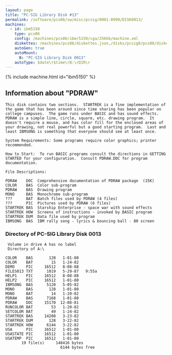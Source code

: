 ```yaml
---
layout: page
title: "PC-SIG Library Disk #13"
permalink: /software/pcx86/sw/misc/pcsig/0001-0999/DISK0013/
machines:
  - id: ibm5150
    type: pcx86
    config: /machines/pcx86/ibm/5150/cga/256kb/machine.xml
    diskettes: /machines/pcx86/diskettes.json,/disks/pcsig0/pcx86/diskettes.json
    autoGen: true
    autoMount:
      B: "PC-SIG Library Disk 0013"
    autoType: $date\r$time\rB:\rDIR\r
---
```


{% include machine.html id="ibm5150" %}

## Information about "PDRAW"

    This disk contains two sections.  STARTREK is a fine implementation of
    the game that has been around since time sharing has been popular on
    college campuses.  The game runs under BASIC and has sound effects.
    PDRAW is a simple line, circle, square, etc. drawing program.  It
    doesn't require a mouse, and has color fill for the enclosed areas of
    your drawing, not real powerful but a good starting program.  Last and
    least IBMSONG is something that everyone should see at least once.
    
    System Requirements: Some programs require color graphics; printer
    recommended.
    
    How to Start:  To run BASIC programs consult the directions in GETTING
    STARTED for your configuration.  Consult PDRAW.DOC for program
    documentation.
    
    File Descriptions:
    
    PDRAW    DOC  Comprehensive documentation of PDRAW package  (15K)
    COLOR    BAS  Color sub-program
    PDRAW    BAS  Drawing program
    MONO     BAS  Monochrome sub-program
    ???      BAT  Batch files used by PDRAW (4 files)
    ???      PIC  Pictures used by PDRAW (6 files)
    STARTREK BAS  Starship Enterprise - space war with sound effects
    STARTREK HOW  Screens of instructions - invoked by BASIC program
    STARTREK DUM  Data file used by program
    IBMSONG  BAS  IBM rally song - lyrics & bouncing ball - 80 screen

### Directory of PC-SIG Library Disk 0013

     Volume in drive A has no label
     Directory of A:\

    COLOR    BAS       128   1-01-80
    COLOR    BAT        15   1-24-82
    DEMO     PIC     16512   8-08-88
    FILES013 TXT      1019   5-29-87   9:55a
    HELP1    PIC     16512   8-08-88
    HELP2    PIC     16512   1-01-80
    IBMSONG  BAS      5120   5-05-82
    MONO     BAS       128   1-01-80
    MONO     BAT        14   1-20-82
    PDRAW    BAS      7168   1-01-80
    PDRAW    DOC     15170  12-08-81
    RUNCOLOR BAT        53   1-20-82
    SETCOLOR BAT        49   1-24-82
    STARTREK BAS     14208   3-23-82
    STARTREK DUM       128   3-22-82
    STARTREK HOW      6144   3-22-82
    USA      PIC     16512   1-01-80
    USASTATE PIC     16512   1-01-80
    USATEMP  PIC     16512   1-01-80
           19 file(s)     148416 bytes
                            6144 bytes free
